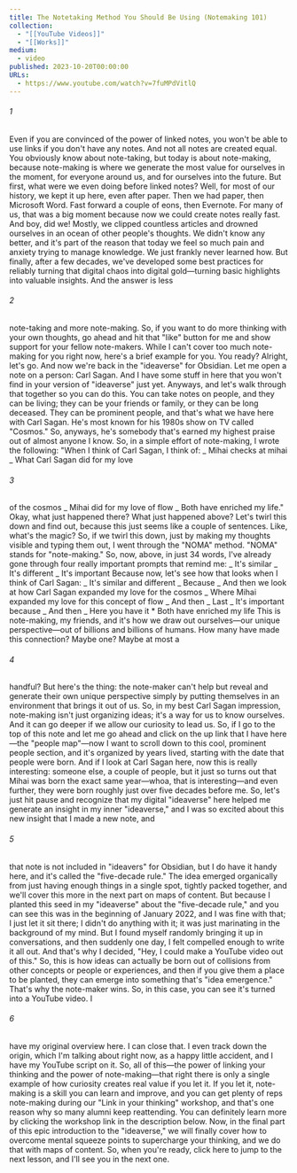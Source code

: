 ```yaml
---
title: The Notetaking Method You Should Be Using (Notemaking 101)
collection:
  - "[[YouTube Videos]]"
  - "[[Works]]"
medium:
  - video
published: 2023-10-20T00:00:00
URLs:
  - https://www.youtube.com/watch?v=7fuMPdVitlQ
---
```


###### 1

Even if you are convinced of the power of linked notes, you won't be able to use links if you don't have any notes. And not all notes are created equal. You obviously know about note-taking, but today is about note-making, because note-making is where we generate the most value for ourselves in the moment, for everyone around us, and for ourselves into the future. But first, what were we even doing before linked notes? Well, for most of our history, we kept it up here, even after paper. Then we had paper, then Microsoft Word. Fast forward a couple of eons, then Evernote. For many of us, that was a big moment because now we could create notes really fast. And boy, did we! Mostly, we clipped countless articles and drowned ourselves in an ocean of other people's thoughts. We didn't know any better, and it's part of the reason that today we feel so much pain and anxiety trying to manage knowledge. We just frankly never learned how. But finally, after a few decades, we've developed some best practices for reliably turning that digital chaos into digital gold—turning basic highlights into valuable insights. And the answer is less

###### 2

note-taking and more note-making. So, if you want to do more thinking with your own thoughts, go ahead and hit that "like" button for me and show support for your fellow note-makers. While I can't cover too much note-making for you right now, here's a brief example for you. You ready? Alright, let's go. And now we're back in the "ideaverse" for Obsidian. Let me open a note on a person: Carl Sagan. And I have some stuff in here that you won't find in your version of "ideaverse" just yet. Anyways, and let's walk through that together so you can do this. You can take notes on people, and they can be living; they can be your friends or family, or they can be long deceased. They can be prominent people, and that's what we have here with Carl Sagan. He's most known for his 1980s show on TV called "Cosmos." So, anyways, he's somebody that's earned my highest praise out of almost anyone I know. So, in a simple effort of note-making, I wrote the following: "When I think of Carl Sagan, I think of: _ Mihai checks at mihai _ What Carl Sagan did for my love

###### 3

of the cosmos _ Mihai did for my love of flow _ Both have enriched my life." Okay, what just happened there? What just happened above? Let's twirl this down and find out, because this just seems like a couple of sentences. Like, what's the magic? So, if we twirl this down, just by making my thoughts visible and typing them out, I went through the "NOMA" method. "NOMA" stands for "note-making." So, now, above, in just 34 words, I've already gone through four really important prompts that remind me: _ It's similar _ It's different _ It's important Because now, let's see how that looks when I think of Carl Sagan: _ It's similar and different _ Because _ And then we look at how Carl Sagan expanded my love for the cosmos _ Where Mihai expanded my love for this concept of flow _ And then _ Last _ It's important because _ And then _ Here you have it \* Both have enriched my life This is note-making, my friends, and it's how we draw out ourselves—our unique perspective—out of billions and billions of humans. How many have made this connection? Maybe one? Maybe at most a

###### 4

handful? But here's the thing: the note-maker can't help but reveal and generate their own unique perspective simply by putting themselves in an environment that brings it out of us. So, in my best Carl Sagan impression, note-making isn't just organizing ideas; it's a way for us to know ourselves. And it can go deeper if we allow our curiosity to lead us. So, if I go to the top of this note and let me go ahead and click on the up link that I have here—the "people map"—now I want to scroll down to this cool, prominent people section, and it's organized by years lived, starting with the date that people were born. And if I look at Carl Sagan here, now this is really interesting: someone else, a couple of people, but it just so turns out that Mihai was born the exact same year—whoa, that is interesting—and even further, they were born roughly just over five decades before me. So, let's just hit pause and recognize that my digital "ideaverse" here helped me generate an insight in my inner "ideaverse," and I was so excited about this new insight that I made a new note, and

###### 5

that note is not included in "ideavers" for Obsidian, but I do have it handy here, and it's called the "five-decade rule." The idea emerged organically from just having enough things in a single spot, tightly packed together, and we'll cover this more in the next part on maps of content. But because I planted this seed in my "ideaverse" about the "five-decade rule," and you can see this was in the beginning of January 2022, and I was fine with that; I just let it sit there; I didn't do anything with it; it was just marinating in the background of my mind. But I found myself randomly bringing it up in conversations, and then suddenly one day, I felt compelled enough to write it all out. And that's why I decided, "Hey, I could make a YouTube video out of this." So, this is how ideas can actually be born out of collisions from other concepts or people or experiences, and then if you give them a place to be planted, they can emerge into something that's "idea emergence." That's why the note-maker wins. So, in this case, you can see it's turned into a YouTube video. I

###### 6

have my original overview here. I can close that. I even track down the origin, which I'm talking about right now, as a happy little accident, and I have my YouTube script on it. So, all of this—the power of linking your thinking and the power of note-making—that right there is only a single example of how curiosity creates real value if you let it. If you let it, note-making is a skill you can learn and improve, and you can get plenty of reps note-making during our "Link in your thinking" workshop, and that's one reason why so many alumni keep reattending. You can definitely learn more by clicking the workshop link in the description below. Now, in the final part of this epic introduction to the "ideaverse," we will finally cover how to overcome mental squeeze points to supercharge your thinking, and we do that with maps of content. So, when you're ready, click here to jump to the next lesson, and I'll see you in the next one.

